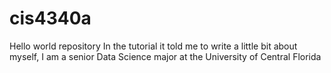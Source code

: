 # cis4340a
Hello world repository
In the tutorial it told me to write a little bit about myself, I am a senior Data Science major at the University of Central Florida
